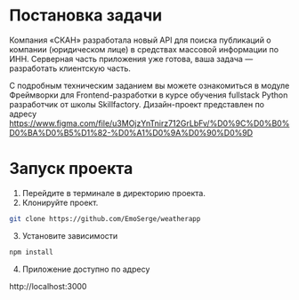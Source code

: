 <h1>Постановка задачи</h1>

Компания «СКАН» разработала новый API для поиска публикаций о компании (юридическом лице) в средствах массовой информации
по ИНН. Серверная часть приложения уже готова, ваша задача — разработать клиентскую часть.

С подробным техническим заданием вы можете ознакомиться в модуле Фреймворки для Frontend-разработки в курсе обучения 
fullstack Python разработчик от школы Skillfactory.
Дизайн-проект представлен по адресу
https://www.figma.com/file/u3MOjzYnTnirz712GrLbFv/%D0%9C%D0%B0%D0%BA%D0%B5%D1%82-%D0%A1%D0%9A%D0%90%D0%9D

<h1>Запуск проекта</h1>

1. Перейдите в терминале в директорию проекта.
2. Клонируйте проект.

```bash
git clone https://github.com/EmoSerge/weatherapp
```

3. Установите зависимости

```bash
npm install 
```
4. Приложение доступно по адресу

http://localhost:3000
